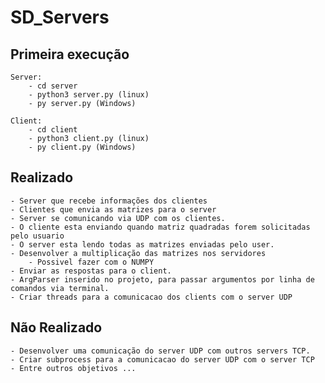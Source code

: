 # SD_Servers

## Primeira execução

    Server:
        - cd server
        - python3 server.py (linux)
        - py server.py (Windows)

    Client:
        - cd client
        - python3 client.py (linux)
        - py client.py (Windows)
## Realizado

    - Server que recebe informações dos clientes
    - Clientes que envia as matrizes para o server
    - Server se comunicando via UDP com os clientes.
    - O cliente esta enviando quando matriz quadradas forem solicitadas pelo usuario
    - O server esta lendo todas as matrizes enviadas pelo user.
    - Desenvolver a multiplicação das matrizes nos servidores
        - Possivel fazer com o NUMPY
    - Enviar as respostas para o client.
    - ArgParser inserido no projeto, para passar argumentos por linha de comandos via terminal.
    - Criar threads para a comunicacao dos clients com o server UDP
    

## Não Realizado

    - Desenvolver uma comunicação do server UDP com outros servers TCP.
    - Criar subprocess para a comunicacao do server UDP com o server TCP
    - Entre outros objetivos ...